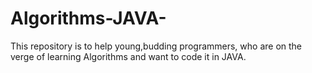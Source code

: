 # Algorithms-JAVA-
This repository is to help young,budding programmers, who are on the verge of learning Algorithms and want to code it in JAVA. 
